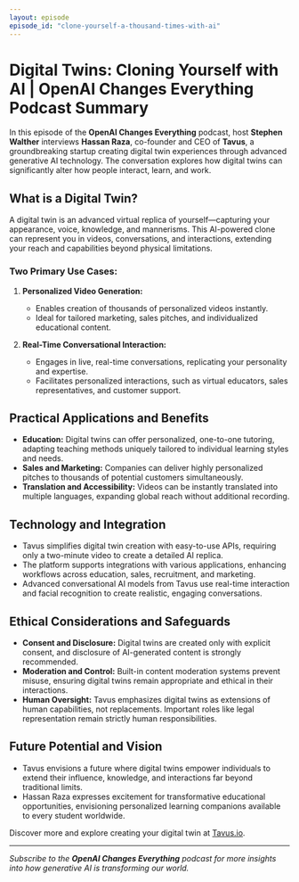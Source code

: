 ```yaml
---
layout: episode
episode_id: "clone-yourself-a-thousand-times-with-ai"
---
```


# Digital Twins: Cloning Yourself with AI | OpenAI Changes Everything Podcast Summary

In this episode of the **OpenAI Changes Everything** podcast, host **Stephen Walther** interviews **Hassan Raza**, co-founder and CEO of **Tavus**, a groundbreaking startup creating digital twin experiences through advanced generative AI technology. The conversation explores how digital twins can significantly alter how people interact, learn, and work.

## What is a Digital Twin?

A digital twin is an advanced virtual replica of yourself—capturing your appearance, voice, knowledge, and mannerisms. This AI-powered clone can represent you in videos, conversations, and interactions, extending your reach and capabilities beyond physical limitations.

### Two Primary Use Cases:
1. **Personalized Video Generation:**
   - Enables creation of thousands of personalized videos instantly.
   - Ideal for tailored marketing, sales pitches, and individualized educational content.

2. **Real-Time Conversational Interaction:**
   - Engages in live, real-time conversations, replicating your personality and expertise.
   - Facilitates personalized interactions, such as virtual educators, sales representatives, and customer support.

## Practical Applications and Benefits

- **Education:** Digital twins can offer personalized, one-to-one tutoring, adapting teaching methods uniquely tailored to individual learning styles and needs.
- **Sales and Marketing:** Companies can deliver highly personalized pitches to thousands of potential customers simultaneously.
- **Translation and Accessibility:** Videos can be instantly translated into multiple languages, expanding global reach without additional recording.

## Technology and Integration

- Tavus simplifies digital twin creation with easy-to-use APIs, requiring only a two-minute video to create a detailed AI replica.
- The platform supports integrations with various applications, enhancing workflows across education, sales, recruitment, and marketing.
- Advanced conversational AI models from Tavus use real-time interaction and facial recognition to create realistic, engaging conversations.

## Ethical Considerations and Safeguards

- **Consent and Disclosure:** Digital twins are created only with explicit consent, and disclosure of AI-generated content is strongly recommended.
- **Moderation and Control:** Built-in content moderation systems prevent misuse, ensuring digital twins remain appropriate and ethical in their interactions.
- **Human Oversight:** Tavus emphasizes digital twins as extensions of human capabilities, not replacements. Important roles like legal representation remain strictly human responsibilities.

## Future Potential and Vision

- Tavus envisions a future where digital twins empower individuals to extend their influence, knowledge, and interactions far beyond traditional limits.
- Hassan Raza expresses excitement for transformative educational opportunities, envisioning personalized learning companions available to every student worldwide.

Discover more and explore creating your digital twin at [Tavus.io](https://tavus.io).

---

*Subscribe to the **OpenAI Changes Everything** podcast for more insights into how generative AI is transforming our world.*